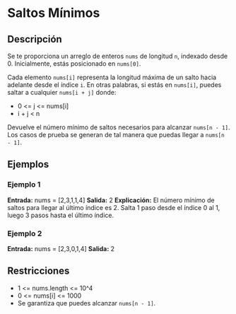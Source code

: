 # Saltos Mínimos

## Descripción

Se te proporciona un arreglo de enteros `nums` de longitud `n`, indexado desde 0. Inicialmente, estás posicionado en `nums[0]`.

Cada elemento `nums[i]` representa la longitud máxima de un salto hacia adelante desde el índice `i`. En otras palabras, si estás en `nums[i]`, puedes saltar a cualquier `nums[i + j]` donde:

- 0 <= j <= nums[i]
- i + j < n

Devuelve el número mínimo de saltos necesarios para alcanzar `nums[n - 1]`. Los casos de prueba se generan de tal manera que puedas llegar a `nums[n - 1]`.

## Ejemplos

### Ejemplo 1

**Entrada:** nums = [2,3,1,1,4]
**Salida:** 2
**Explicación:** El número mínimo de saltos para llegar al último índice es 2. Salta 1 paso desde el índice 0 al 1, luego 3 pasos hasta el último índice.

### Ejemplo 2

**Entrada:** nums = [2,3,0,1,4]
**Salida:** 2

## Restricciones

- 1 <= nums.length <= 10^4
- 0 <= nums[i] <= 1000
- Se garantiza que puedes alcanzar `nums[n - 1]`.